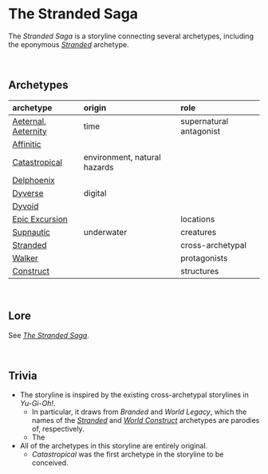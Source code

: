 # The Stranded Saga

The *Stranded Saga* is a storyline connecting several archetypes, including the eponymous [*Stranded*](archetypes/Stranded.md) archetype.


<br>


## Archetypes

| archetype | origin | role |
| :-------- | :----- | :--- |
| [Aeternal, Aeternity](archetypes/Aetern.md) | time | supernatural antagonist |
| [Affinitic](archetypes/Affinitic.md) | | |
| [Catastropical](archetypes/Catastropical.md) | environment, natural hazards | |
| [Delphoenix](archetypes/Delphoenix.md) | | |
| [Dyverse](archetypes/Dyverse.md) | digital | |
| [Dyvoid](archetypes/Dyvoid.md) | | |
| [Epic Excursion](archetypes/Epic%20Excursion.md) | | locations |
| [Supnautic](archetypes/Supnautic.md) | underwater | creatures |
| [Stranded](archetypes/Stranded.md) | | cross-archetypal |
| [Walker](archetypes/Walker.md) | | protagonists |
| [Construct](archetypes/Construct.md) | | structures |


<br>


## Lore

See [*The Stranded Saga*](The%20Stranded%20Saga.md).


<br>


## Trivia

- The storyline is inspired by the existing cross-archetypal storylines in *Yu-Gi-Oh!*.
  - In particular, it draws from *Branded* and *World Legacy*, which the names of the [*Stranded*](archetypes/Stranded.md) and [*World Construct*](archetypes/World%20Construct.md) archetypes are parodies of, respectively.
  - The 
- All of the archetypes in this storyline are entirely original.
  - *Catastropical* was the first archetype in the storyline to be conceived.
